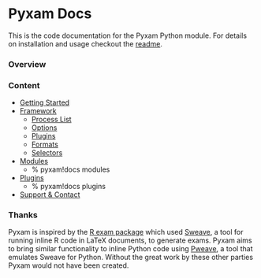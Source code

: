 # Pyxam Docs

This is the code documentation for the Pyxam Python module. For details on installation and usage checkout the [readme][readme].

### Overview



### Content

 - [Getting Started][getting-started]
 - [Framework][framework]
     - [Process List][framework-process-list]
     - [Options][framework-options]
     - [Plugins][framework-plugins]
     - [Formats][framework-formats]
     - [Selectors][framework-selectors]
 - [Modules][modules]
    - % pyxam!docs modules
 - [Plugins][plugins]
    - % pyxam!docs plugins
 - [Support & Contact][support-contact]


### Thanks

Pyxam is inspired by the [R exam package][rexam] which used [Sweave][sweave], a tool for running inline R code in LaTeX documents, to generate exams. Pyxam aims to bring similar functionality to inline Python code using [Pweave][pweave], a tool that emulates Sweave for Python. Without the great work by these other parties Pyxam would not have been created.

[readme]:   https://raw.githubusercontent.com/balancededge/pyxam/master/docs/build/README.html
[getting-started]: https://raw.githubusercontent.com/balancededge/pyxam/master/docs/build/Getting_Started.md
[framework]: https://raw.githubusercontent.com/balancededge/pyxam/master/docs/build/Framework/index.md
[framework-process-list]: https://raw.githubusercontent.com/balancededge/pyxam/master/docs/build/Framework/Process_List.md
[framework-options]: https://raw.githubusercontent.com/balancededge/pyxam/master/docs/build/Framework/Options.md
[framework-plugins]: https://raw.githubusercontent.com/balancededge/pyxam/master/docs/build/Framework/Plugins.md
[framework-formats]: https://raw.githubusercontent.com/balancededge/pyxam/master/docs/build/Framework/Formats.md
[framework-selectors]: https://raw.githubusercontent.com/balancededge/pyxam/master/docs/build/Framework/Selectors.md
[modules]: https://raw.githubusercontent.com/balancededge/pyxam/master/docs/build/Modules/index.md
[plugins]: https://raw.githubusercontent.com/balancededge/pyxam/master/docs/build/Plugins/index.md
[support-contact]: https://raw.githubusercontent.com/balancededge/pyxam/master/docs/build/Support_&_Contact.md
[rexam]:    https://cran.r-project.org/web/packages/exams/index.html
[sweave]:   https://www.statistik.lmu.de/~leisch/Sweave/
[pweave]:   http://mpastell.com/pweave/
